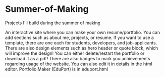 # Summer-of-Making
Projects I'll build during the summer of making

An interactive site where you can make your own resume/portfolio. You can add sections such as about me, projects, or resume. If you want to use a template, there are one each for students, developers, and job-applicants. There are also design elements such as hero header or quote block, which will improve the design! You can either delete/restart the portfolio or download it as a pdf! There are also badges to mark you achievements regarding usage of the website. You can also edit it in details in the html editor.
Portfolio Maker (EduPort) is in eduport.html
